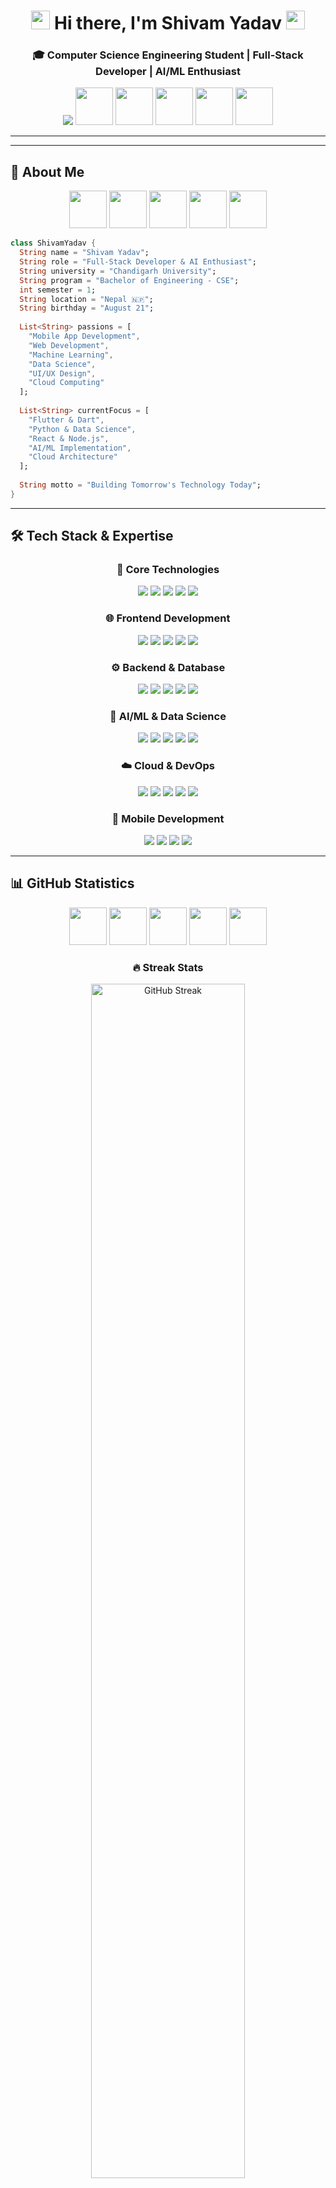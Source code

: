 <div align="center">

# <img src="https://raw.githubusercontent.com/ABSphreak/ABSphreak/master/gifs/Hi.gif" width="30px"> Hi there, I'm **Shivam Yadav** <img src="https://raw.githubusercontent.com/ABSphreak/ABSphreak/master/gifs/Hi.gif" width="30px">

### 🎓 **Computer Science Engineering Student** | **Full-Stack Developer** | **AI/ML Enthusiast**

<div align="center">
  <img src="https://readme-typing-svg.herokuapp.com?font=Fira+Code&size=28&duration=3000&pause=1000&color=6366F1&center=true&vCenter=true&width=600&lines=Building+the+Future+with+Code;Creating+Amazing+User+Experiences;Mastering+Full-Stack+Development;Exploring+AI+and+Machine+Learning;Passionate+About+Innovation)](https://git.io/typing-svg)
</div>

---

<div align="center">
  <img src="https://media.giphy.com/media/L1R1tvI9svkIWwpVYr/giphy.gif" width="60" height="60">
  <img src="https://media.giphy.com/media/3o7btPCcdNniyf0ArS/giphy.gif" width="60" height="60">
  <img src="https://media.giphy.com/media/26tn33aiTi1jkl6H6/giphy.gif" width="60" height="60">
  <img src="https://media.giphy.com/media/3o7btPCcdNniyf0ArS/giphy.gif" width="60" height="60">
  <img src="https://media.giphy.com/media/L1R1tvI9svkIWwpVYr/giphy.gif" width="60" height="60">
</div>

---

</div>

---

## 🚀 **About Me**

<div align="center">

<div align="center">
  <img src="https://media.giphy.com/media/L1R1tvI9svkIWwpVYr/giphy.gif" width="60" height="60">
  <img src="https://media.giphy.com/media/3o7btPCcdNniyf0ArS/giphy.gif" width="60" height="60">
  <img src="https://media.giphy.com/media/26tn33aiTi1jkl6H6/giphy.gif" width="60" height="60">
  <img src="https://media.giphy.com/media/3o7btPCcdNniyf0ArS/giphy.gif" width="60" height="60">
  <img src="https://media.giphy.com/media/L1R1tvI9svkIWwpVYr/giphy.gif" width="60" height="60">
</div>

</div>

```dart
class ShivamYadav {
  String name = "Shivam Yadav";
  String role = "Full-Stack Developer & AI Enthusiast";
  String university = "Chandigarh University";
  String program = "Bachelor of Engineering - CSE";
  int semester = 1;
  String location = "Nepal 🇳🇵";
  String birthday = "August 21";
  
  List<String> passions = [
    "Mobile App Development",
    "Web Development", 
    "Machine Learning",
    "Data Science",
    "UI/UX Design",
    "Cloud Computing"
  ];
  
  List<String> currentFocus = [
    "Flutter & Dart",
    "Python & Data Science",
    "React & Node.js",
    "AI/ML Implementation",
    "Cloud Architecture"
  ];
  
  String motto = "Building Tomorrow's Technology Today";
}
```

---

## 🛠️ **Tech Stack & Expertise**

<div align="center">

### 🎯 **Core Technologies**

<img src="https://img.shields.io/badge/Flutter-02569B?style=for-the-badge&logo=flutter&logoColor=white" />
<img src="https://img.shields.io/badge/Dart-0175C2?style=for-the-badge&logo=dart&logoColor=white" />
<img src="https://img.shields.io/badge/Python-3776AB?style=for-the-badge&logo=python&logoColor=white" />
<img src="https://img.shields.io/badge/JavaScript-F7DF1E?style=for-the-badge&logo=javascript&logoColor=black" />
<img src="https://img.shields.io/badge/TypeScript-007ACC?style=for-the-badge&logo=typescript&logoColor=white" />

### 🌐 **Frontend Development**

<img src="https://img.shields.io/badge/React-20232A?style=for-the-badge&logo=react&logoColor=61DAFB" />
<img src="https://img.shields.io/badge/React_Native-20232A?style=for-the-badge&logo=react&logoColor=61DAFB" />
<img src="https://img.shields.io/badge/HTML5-E34F26?style=for-the-badge&logo=html5&logoColor=white" />
<img src="https://img.shields.io/badge/CSS3-1572B6?style=for-the-badge&logo=css3&logoColor=white" />
<img src="https://img.shields.io/badge/Material--UI-0081CB?style=for-the-badge&logo=material-ui&logoColor=white" />

### ⚙️ **Backend & Database**

<img src="https://img.shields.io/badge/Node.js-43853D?style=for-the-badge&logo=node.js&logoColor=white" />
<img src="https://img.shields.io/badge/Express.js-404D59?style=for-the-badge&logo=express&logoColor=white" />
<img src="https://img.shields.io/badge/MongoDB-4EA94B?style=for-the-badge&logo=mongodb&logoColor=white" />
<img src="https://img.shields.io/badge/PostgreSQL-316192?style=for-the-badge&logo=postgresql&logoColor=white" />
<img src="https://img.shields.io/badge/Appwrite-F02E65?style=for-the-badge&logo=appwrite&logoColor=white" />

### 🤖 **AI/ML & Data Science**

<img src="https://img.shields.io/badge/NumPy-013243?style=for-the-badge&logo=numpy&logoColor=white" />
<img src="https://img.shields.io/badge/Pandas-150458?style=for-the-badge&logo=pandas&logoColor=white" />
<img src="https://img.shields.io/badge/TensorFlow-FF6F00?style=for-the-badge&logo=tensorflow&logoColor=white" />
<img src="https://img.shields.io/badge/Scikit--Learn-F7931E?style=for-the-badge&logo=scikit-learn&logoColor=white" />
<img src="https://img.shields.io/badge/OpenCV-5C3EE8?style=for-the-badge&logo=opencv&logoColor=white" />

### ☁️ **Cloud & DevOps**

<img src="https://img.shields.io/badge/Google_Cloud-4285F4?style=for-the-badge&logo=google-cloud&logoColor=white" />
<img src="https://img.shields.io/badge/Firebase-FFCA28?style=for-the-badge&logo=firebase&logoColor=black" />
<img src="https://img.shields.io/badge/Cloudflare-F38020?style=for-the-badge&logo=cloudflare&logoColor=white" />
<img src="https://img.shields.io/badge/Docker-2496ED?style=for-the-badge&logo=docker&logoColor=white" />
<img src="https://img.shields.io/badge/GitHub_Actions-2088FF?style=for-the-badge&logo=github-actions&logoColor=white" />

### 📱 **Mobile Development**

<img src="https://img.shields.io/badge/Android-3DDC84?style=for-the-badge&logo=android&logoColor=white" />
<img src="https://img.shields.io/badge/iOS-000000?style=for-the-badge&logo=ios&logoColor=white" />
<img src="https://img.shields.io/badge/React_Native-20232A?style=for-the-badge&logo=react&logoColor=61DAFB" />
<img src="https://img.shields.io/badge/Flutter-02569B?style=for-the-badge&logo=flutter&logoColor=white" />

</div>

---

## 📊 **GitHub Statistics**

<div align="center">

<div align="center">
  <img src="https://media.giphy.com/media/L1R1tvI9svkIWwpVYr/giphy.gif" width="60" height="60">
  <img src="https://media.giphy.com/media/3o7btPCcdNniyf0ArS/giphy.gif" width="60" height="60">
  <img src="https://media.giphy.com/media/26tn33aiTi1jkl6H6/giphy.gif" width="60" height="60">
  <img src="https://media.giphy.com/media/3o7btPCcdNniyf0ArS/giphy.gif" width="60" height="60">
  <img src="https://media.giphy.com/media/L1R1tvI9svkIWwpVYr/giphy.gif" width="60" height="60">
</div>

### 🔥 **Streak Stats**

<div align="center">

<img src="https://github-readme-streak-stats.herokuapp.com/?user=codexshivam&theme=radical&hide_border=true" alt="GitHub Streak" width="70%" />

</div>

</div>

---

## 🚀 **Featured Projects**

<div align="center">

<div align="center">
  <img src="https://media.giphy.com/media/L1R1tvI9svkIWwpVYr/giphy.gif" width="60" height="60">
  <img src="https://media.giphy.com/media/3o7btPCcdNniyf0ArS/giphy.gif" width="60" height="60">
  <img src="https://media.giphy.com/media/26tn33aiTi1jkl6H6/giphy.gif" width="60" height="60">
  <img src="https://media.giphy.com/media/3o7btPCcdNniyf0ArS/giphy.gif" width="60" height="60">
  <img src="https://media.giphy.com/media/L1R1tvI9svkIWwpVYr/giphy.gif" width="60" height="60">
</div>

</div>

### 🎓 **Academy Intranet** - *Revolutionary Dating Platform*

<div align="center">

[![Academy Intranet](https://img.shields.io/badge/Academy-Intranet-FF6B6B?style=for-the-badge&logo=heart&logoColor=white)](https://github.com/codexshivam/academy)

**An exclusive, conversation-first dating app for verified college students**

[![Flutter](https://img.shields.io/badge/Flutter-02569B?style=flat-square&logo=flutter&logoColor=white)](https://flutter.dev)
[![Appwrite](https://img.shields.io/badge/Appwrite-F02E65?style=flat-square&logo=appwrite&logoColor=white)](https://appwrite.io)
[![Firebase](https://img.shields.io/badge/Firebase-FFCA28?style=flat-square&logo=firebase&logoColor=black)](https://firebase.google.com)

</div>

**🌟 Key Features:**
- 🔐 **Smart Verification System** - College email & ID verification
- 💬 **Conversation-First Matching** - Questions lead to connections
- 🎭 **Anonymous Experience** - Chat with nicknames before revealing identity
- 🛡️ **Advanced Safety** - Comprehensive moderation & privacy protection
- 📊 **Real-time Analytics** - Firebase integration for user insights

---

### 🎵 **AuraTune** - *Musical DNA Analysis*

<div align="center">

[![AuraTune](https://img.shields.io/badge/AuraTune-Music%20Analysis-1DB954?style=for-the-badge&logo=spotify&logoColor=white)](https://auratune.shivamyadav.com.np)

**AI-Powered Musical Personality Analysis using NumPy & Pandas**

[![Python](https://img.shields.io/badge/Python-3776AB?style=flat-square&logo=python&logoColor=white)](https://python.org)
[![NumPy](https://img.shields.io/badge/NumPy-013243?style=flat-square&logo=numpy&logoColor=white)](https://numpy.org)
[![Pandas](https://img.shields.io/badge/Pandas-150458?style=flat-square&logo=pandas&logoColor=white)](https://pandas.pydata.org)

</div>

**🧠 Technical Highlights:**
- 🔢 **NumPy Implementation** - Vectorized operations for audio feature processing
- 📊 **Pandas Analysis** - Data manipulation and user behavior insights
- 🎧 **Spotify Integration** - Real-time music data synchronization
- 📈 **Interactive Visualizations** - Beautiful radar charts and analytics
- ☁️ **Serverless Architecture** - Scalable cloud-based processing

---

## 🎯 **Current Focus & Learning**

<div align="center">

<div align="center">
  <img src="https://media.giphy.com/media/L1R1tvI9svkIWwpVYr/giphy.gif" width="60" height="60">
  <img src="https://media.giphy.com/media/3o7btPCcdNniyf0ArS/giphy.gif" width="60" height="60">
  <img src="https://media.giphy.com/media/26tn33aiTi1jkl6H6/giphy.gif" width="60" height="60">
  <img src="https://media.giphy.com/media/3o7btPCcdNniyf0ArS/giphy.gif" width="60" height="60">
  <img src="https://media.giphy.com/media/L1R1tvI9svkIWwpVYr/giphy.gif" width="60" height="60">
</div>

</div>

### 🔥 **Active Development**

```mermaid
graph LR
    A[🎓 Academic Projects] --> B[📱 Mobile Apps]
    B --> C[🌐 Web Applications]
    C --> D[🤖 AI/ML Solutions]
    D --> E[☁️ Cloud Architecture]
    E --> A
    
    style A fill:#8B5CF6
    style B fill:#06B6D4
    style C fill:#10B981
    style D fill:#F59E0B
    style E fill:#EF4444
```

### 📚 **Learning Path**

- **🎯 Advanced Flutter** - Complex state management & custom widgets
- **🧠 Machine Learning** - Deep learning with TensorFlow & PyTorch
- **☁️ Cloud Computing** - AWS, GCP, and serverless architectures
- **🔒 Security** - Application security and best practices
- **📊 Data Science** - Advanced analytics and visualization

---

## 🏆 **Achievements & Recognition**

<div align="center">

<div align="center">
  <img src="https://media.giphy.com/media/L1R1tvI9svkIWwpVYr/giphy.gif" width="60" height="60">
  <img src="https://media.giphy.com/media/3o7btPCcdNniyf0ArS/giphy.gif" width="60" height="60">
  <img src="https://media.giphy.com/media/26tn33aiTi1jkl6H6/giphy.gif" width="60" height="60">
  <img src="https://media.giphy.com/media/3o7btPCcdNniyf0ArS/giphy.gif" width="60" height="60">
  <img src="https://media.giphy.com/media/L1R1tvI9svkIWwpVYr/giphy.gif" width="60" height="60">
</div>

</div>

### 🎖️ **Academic Excellence**

- 🎓 **1st Semester CSE Student** at Chandigarh University
- 🏅 **High Academic Performance** in Computer Science
- 📚 **Active Learner** in emerging technologies
- 🔬 **Research-Oriented** approach to problem-solving

### 💻 **Technical Achievements**

- 🚀 **Full-Stack Developer** with multiple production projects
- 📱 **Mobile App Developer** with Flutter expertise
- 🤖 **AI/ML Practitioner** with real-world implementations
- ☁️ **Cloud Enthusiast** with modern architecture knowledge

### 🌟 **Community Impact**

- 👥 **Open Source Contributor** with active GitHub presence
- 📖 **Knowledge Sharer** through detailed project documentation
- 🤝 **Collaborative Developer** with strong teamwork skills
- 💡 **Innovation Driver** with creative problem-solving approach

---


---

## 🤝 **Connect With Me**

<div align="center">

<div align="center">
  <img src="https://media.giphy.com/media/L1R1tvI9svkIWwpVYr/giphy.gif" width="60" height="60">
  <img src="https://media.giphy.com/media/3o7btPCcdNniyf0ArS/giphy.gif" width="60" height="60">
  <img src="https://media.giphy.com/media/26tn33aiTi1jkl6H6/giphy.gif" width="60" height="60">
  <img src="https://media.giphy.com/media/3o7btPCcdNniyf0ArS/giphy.gif" width="60" height="60">
  <img src="https://media.giphy.com/media/L1R1tvI9svkIWwpVYr/giphy.gif" width="60" height="60">
</div>

### 🌐 **Social Links**

[![Twitter](https://img.shields.io/badge/Twitter-1DA1F2?style=for-the-badge&logo=twitter&logoColor=white)](https://twitter.com/ycsxshivam)
[![LinkedIn](https://img.shields.io/badge/LinkedIn-0077B5?style=for-the-badge&logo=linkedin&logoColor=white)](https://linkedin.com/in/ycsxshivam)
[![Instagram](https://img.shields.io/badge/Instagram-E4405F?style=for-the-badge&logo=instagram&logoColor=white)](https://instagram.com/ycs.shivam)
[![Facebook](https://img.shields.io/badge/Facebook-1877F2?style=for-the-badge&logo=facebook&logoColor=white)](https://facebook.com/ycsxshivam)
[![GitHub](https://img.shields.io/badge/GitHub-181717?style=for-the-badge&logo=github&logoColor=white)](https://github.com/codexshivam)

### 📧 **Contact Information**

[![Email](https://img.shields.io/badge/Email-people@shivamyadav.com.np-D14836?style=for-the-badge&logo=gmail&logoColor=white)](mailto:people@shivamyadav.com.np)
[![Portfolio](https://img.shields.io/badge/Portfolio-shivamyadav.com.np-00D4FF?style=for-the-badge&logo=about.me&logoColor=white)](https://shivamyadav.com.np)

</div>

---


---


---

